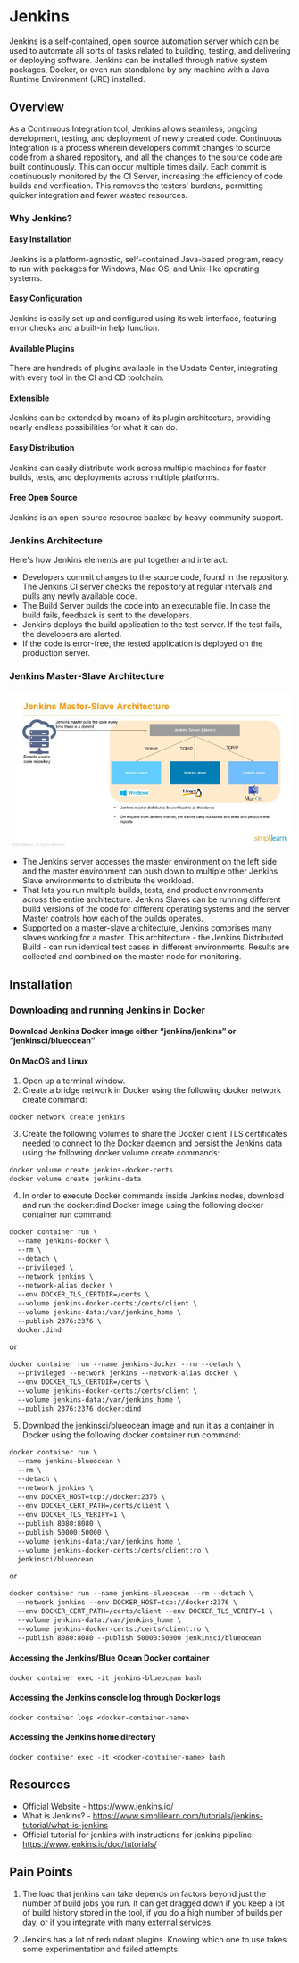 # Jenkins
Jenkins is a self-contained, open source automation server which can be used to automate all sorts of tasks related to building, testing, and delivering or deploying software. Jenkins can be installed through native system packages, Docker, or even run standalone by any machine with a Java Runtime Environment (JRE) installed.

## Overview
As a Continuous Integration tool, Jenkins allows seamless, ongoing development, testing, and deployment of newly created code. Continuous Integration is a process wherein developers commit changes to source code from a shared repository, and all the changes to the source code are built continuously. This can occur multiple times daily. Each commit is continuously monitored by the CI Server, increasing the efficiency of code builds and verification. This removes the testers' burdens, permitting quicker integration and fewer wasted resources.

### Why Jenkins?

#### Easy Installation
Jenkins is a platform-agnostic, self-contained Java-based program, ready to run with packages for Windows, Mac OS, and Unix-like operating systems.

#### Easy Configuration
Jenkins is easily set up and configured using its web interface, featuring error checks and a built-in help function.

#### Available Plugins
There are hundreds of plugins available in the Update Center, integrating with every tool in the CI and CD toolchain.

#### Extensible
Jenkins can be extended by means of its plugin architecture, providing nearly endless possibilities for what it can do.

#### Easy Distribution
Jenkins can easily distribute work across multiple machines for faster builds, tests, and deployments across multiple platforms.

#### Free Open Source
Jenkins is an open-source resource backed by heavy community support.

### Jenkins Architecture
Here's how Jenkins elements are put together and interact:

- Developers commit changes to the source code, found in the repository.
The Jenkins CI server checks the repository at regular intervals and pulls any newly available code.
- The Build Server builds the code into an executable file. In case the build fails, feedback is sent to the developers.
- Jenkins deploys the build application to the test server. If the test fails, the developers are alerted.
- If the code is error-free, the tested application is deployed on the production server.
 
### Jenkins Master-Slave Architecture
![](assets/jenkins-master-slave-architecture.jpg)

- The Jenkins server accesses the master environment on the left side and the master environment can push down to multiple other Jenkins Slave environments to distribute the workload. 
- That lets you run multiple builds, tests, and product environments across the entire architecture. Jenkins Slaves can be running different build versions of the code for different operating systems and the server Master controls how each of the builds operates. 
- Supported on a master-slave architecture, Jenkins comprises many slaves working for a master. This architecture - the Jenkins Distributed Build - can run identical test cases in different environments. Results are collected and combined on the master node for monitoring.


## Installation
### Downloading and running Jenkins in Docker
#### Download Jenkins Docker image either “jenkins/jenkins” or “jenkinsci/blueocean“
    
#### On MacOS and Linux
1. Open up a terminal window.
2. Create a bridge network in Docker using the following docker network create command:
```
docker network create jenkins
```
3. Create the following volumes to share the Docker client TLS certificates needed to connect to the Docker daemon and persist the Jenkins data using the following docker volume create commands:
```
docker volume create jenkins-docker-certs
docker volume create jenkins-data
```
4. In order to execute Docker commands inside Jenkins nodes, download and run the docker:dind Docker image using the following docker container run command:
```
docker container run \
  --name jenkins-docker \
  --rm \
  --detach \
  --privileged \
  --network jenkins \
  --network-alias docker \
  --env DOCKER_TLS_CERTDIR=/certs \
  --volume jenkins-docker-certs:/certs/client \
  --volume jenkins-data:/var/jenkins_home \
  --publish 2376:2376 \
  docker:dind
```

or

```
docker container run --name jenkins-docker --rm --detach \
  --privileged --network jenkins --network-alias docker \
  --env DOCKER_TLS_CERTDIR=/certs \
  --volume jenkins-docker-certs:/certs/client \
  --volume jenkins-data:/var/jenkins_home \
  --publish 2376:2376 docker:dind
```

5. Download the jenkinsci/blueocean image and run it as a container in Docker using the following docker container run command:
```
docker container run \
  --name jenkins-blueocean \
  --rm \
  --detach \
  --network jenkins \
  --env DOCKER_HOST=tcp://docker:2376 \
  --env DOCKER_CERT_PATH=/certs/client \
  --env DOCKER_TLS_VERIFY=1 \
  --publish 8080:8080 \
  --publish 50000:50000 \
  --volume jenkins-data:/var/jenkins_home \
  --volume jenkins-docker-certs:/certs/client:ro \
  jenkinsci/blueocean
```

or

```
docker container run --name jenkins-blueocean --rm --detach \
  --network jenkins --env DOCKER_HOST=tcp://docker:2376 \
  --env DOCKER_CERT_PATH=/certs/client --env DOCKER_TLS_VERIFY=1 \
  --volume jenkins-data:/var/jenkins_home \
  --volume jenkins-docker-certs:/certs/client:ro \
  --publish 8080:8080 --publish 50000:50000 jenkinsci/blueocean
```
#### Accessing the Jenkins/Blue Ocean Docker container

```
docker container exec -it jenkins-blueocean bash
```

#### Accessing the Jenkins console log through Docker logs

```
docker container logs <docker-container-name>
```

#### Accessing the Jenkins home directory

```
docker container exec -it <docker-container-name> bash
```

## Resources 
- Official Website - https://www.jenkins.io/
- What is Jenkins? - https://www.simplilearn.com/tutorials/jenkins-tutorial/what-is-jenkins
- Official tutorial for jenkins with instructions for jenkins pipeline: https://www.jenkins.io/doc/tutorials/

## Pain Points 
1. The load that jenkins can take depends on factors beyond just the number of build jobs you run. It can get dragged down if you keep a lot of build history stored in the tool, if you do a high number of builds per day, or if you integrate with many external services.

2. Jenkins has a lot of redundant plugins. Knowing which one to use takes some experimentation and failed attempts.

